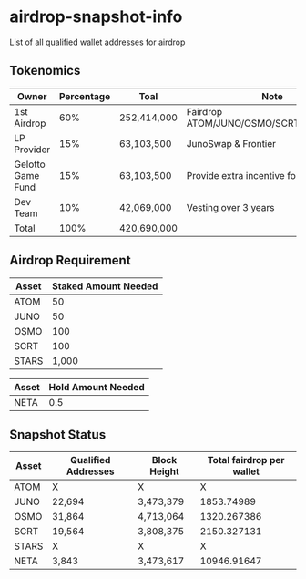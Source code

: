 # airdrop-snapshot-info
List of all qualified wallet addresses for airdrop 


## Tokenomics
| Owner             | Percentage  | Toal        | Note                                     |
|-------------------|-------------|-------------|------------------------------------------|
| 1st Airdrop       |         60% | 252,414,000 | Fairdrop ATOM/JUNO/OSMO/SCRT/STARS/NETA  |
| LP Provider       |         15% |  63,103,500 | JunoSwap & Frontier                      |
| Gelotto Game Fund |         15% |  63,103,500 | Provide extra incentive for games        |
| Dev Team          |         10% |  42,069,000 | Vesting over 3 years                     |
| Total             |        100% | 420,690,000 |                                          |


## Airdrop Requirement 
| Asset | Staked Amount Needed |
|-------|----------------------|
| ATOM  |                   50 |
| JUNO  |                   50 |
| OSMO  |                  100 |
| SCRT  |                  100 |
| STARS |                1,000 |

| Asset | Hold Amount Needed |
|-------|--------------------|
| NETA  |                0.5 |


## Snapshot Status
| Asset | Qualified Addresses | Block Height | Total fairdrop per wallet |
|-------|---------------------|--------------|---------------------------|
| ATOM  | X                   | X            | X                         |
| JUNO  |              22,694 |    3,473,379 |                1853.74989 |
| OSMO  |              31,864 |    4,713,064 |               1320.267386 |
| SCRT  |              19,564 |    3,808,375 |               2150.327131 |
| STARS | X                   | X            | X                         |
| NETA  |               3,843 |    3,473,617 |               10946.91647 |